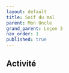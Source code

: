 ```yaml
---
layout: default
title: Soif du mal
parent: Mon Oncle
grand_parent: Leçon 3
nav_order: 1
published: true
---
```

## Activité